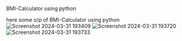 BMI-Calculator using python

here some o/p of BMI-Calculator using python
![Screenshot 2024-03-31 193409](https://github.com/Bhagyadhar21/BMI-Calculator/assets/159549229/606c76aa-6a40-4037-a16e-93520c19c9d1)
![Screenshot 2024-03-31 193720](https://github.com/Bhagyadhar21/BMI-Calculator/assets/159549229/e7753c23-5af3-4789-9a24-733aed9c4098)
![Screenshot 2024-03-31 193733](https://github.com/Bhagyadhar21/BMI-Calculator/assets/159549229/334f2750-51aa-4094-899e-dda6d96f7eff)
